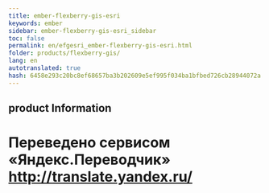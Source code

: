 ```yaml
--- 
title: ember-flexberry-gis-esri 
keywords: ember 
sidebar: ember-flexberry-gis-esri_sidebar 
toc: false 
permalink: en/efgesri_ember-flexberry-gis-esri.html 
folder: products/flexberry-gis/ 
lang: en 
autotranslated: true 
hash: 6458e293c20bc8ef68657ba3b202609e5ef995f034ba1bfbed726cb28944072a 
--- 
```


## product Information 



 # Переведено сервисом «Яндекс.Переводчик» http://translate.yandex.ru/
